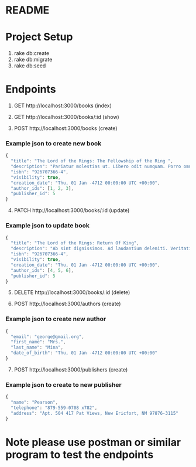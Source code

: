 # README

# Project Setup 

1. rake db:create
2. rake db:migrate
3. rake db:seed

# Endpoints

1. GET http://localhost:3000/books (index)

2. GET http://localhost:3000/books/:id (show)

3. POST http://localhost:3000/books (create)
### Example json to create new book
```javascript
{
  "title": "The Lord of the Rings: The Fellowship of the Ring ",
  "description": "Pariatur molestias ut. Libero odit numquam. Porro omnis odio. Amet sed sunt. Ut doloremque voluptatibus. Harum voluptas facilis.",
  "isbn": "926707366-4",
  "visibility": true,
  "creation_date": "Thu, 01 Jan -4712 00:00:00 UTC +00:00",
  "author_ids": [1, 2, 3],
  "publisher_id": 5
}
```

4. PATCH http://localhost:3000/books/:id (update)
### Example json to update book 
```javascript
{
  "title": "The Lord of the Rings: Return Of King",
  "description": "Ab sint dignissimos. Ad laudantium deleniti. Veritatis doloremque animi. Voluptas esse sunt. Aliquam nulla iure. Eos est voluptatem.",
  "isbn": "926707366-4",
  "visibility": true,
  "creation_date": "Thu, 01 Jan -4712 00:00:00 UTC +00:00",
  "author_ids": [4, 5, 6],
  "publisher_id": 5
}
```

5. DELETE http://localhost:3000/books/:id (delete)

7. POST http://localhost:3000/authors (create)
### Example json to create new author
```javascript
{
  "email": "george@gmail.org",
  "first_name": "Mrs.",
  "last_name": "Mina",
  "date_of_birth": "Thu, 01 Jan -4712 00:00:00 UTC +00:00"
}
```
7. POST http://localhost:3000/publishers (create)
### Example json to create to new publisher
```javascript
{
  "name": "Pearson",
  "telephone": "879-559-0708 x782",
  "address": "Apt. 504 417 Pat Views, New Ericfort, NM 97876-3115"
}
```
# Note please use postman or similar program to test the endpoints


